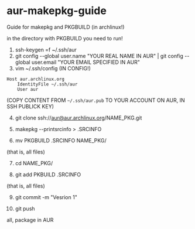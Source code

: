 # aur-makepkg-guide
Guide for makepkg and PKGBUILD (in archlinux!)

in the directory with PKGBUILD you need to run!

1. ssh-keygen =f ~/.ssh/aur
2. git config --global user.name "YOUR REAL NAME IN AUR" | git config --global user.email "YOUR EMAIL SPECIFIED IN AUR"
3. vim ~/.ssh/config
(IN CONFIG!)
```
Host aur.archlinux.org
    IdentityFile ~/.ssh/aur
    User aur
```
(COPY CONTENT FROM ```~/.ssh/aur.pub``` TO YOUR ACCOUNT ON AUR, IN SSH PUBLICK KEY) 

4. git clone ssh://aur@aur.archlinux.org/NAME_PKG.git

5. makepkg --printsrcinfo > .SRCINFO

6. mv PKGBUILD .SRCINFO NAME_PKG/

(that is, all files)

7. cd NAME_PKG/

8. git add PKBUILD .SRCINFO

(that is, all files)

9. git commit -m "Vesrion 1"

10. git push


all, package in AUR
